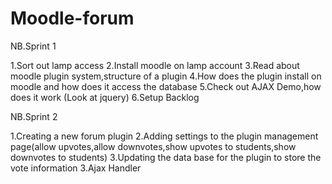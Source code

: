 # Moodle-forum
NB.Sprint 1

1.Sort out lamp access
2.Install moodle on lamp account
3.Read about moodle plugin system,structure of a plugin
4.How does the plugin install on moodle and how does it access the database
5.Check out AJAX Demo,how does it work (Look at jquery)
6.Setup Backlog


NB.Sprint 2

1.Creating a new forum plugin
2.Adding settings to the plugin management page(allow upvotes,allow downvotes,show upvotes to students,show downvotes to students)
3.Updating the data base for the plugin to store the vote information
3.Ajax Handler
